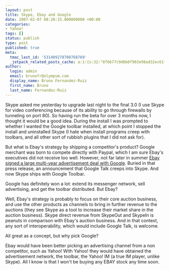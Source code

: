 ```yaml
---
layout: post
title: Skype, Ebay and Google
date: 2007-02-07 08:28:15.000000000 +00:00
categories:
- Yahoo!
tags: []
status: publish
type: post
published: true
meta:
  tmac_last_id: '531409278708768769'
  _jetpack_related_posts_cache: a:1:{s:32:"8f6677c9d6b0f903e98ad32ec61f8deb";a:2:{s:7:"expires";i:1415021350;s:7:"payload";a:3:{i:0;a:1:{s:2:"id";i:621;}i:1;a:1:{s:2:"id";i:38;}i:2;a:1:{s:2:"id";i:121;}}}}
author:
  login: admin
  email: brunofr@olympum.com
  display_name: Bruno Fernandez-Ruiz
  first_name: Bruno
  last_name: Fernandez-Ruiz
---
```


Skype asked me yesterday to upgrade last night to the final 3.0 (I use Skype for video conferencing because of its ability to go through firewalls by tunneling on port 80). So having run the beta for over 3 months now, I thought it would be a good idea.  During the install I was prompted to whether I wanted the Google toolbar installed, at which point I stopped the install and uninstalled Skype (I hate when install programs creep with toolbars, and all other sort of rubbish plugins that I did not ask for).

<p>But what is Ebay's strategy by shipping a competitor's product? Google merchant was born to compete directly with Paypal, which I am sure Ebay's executives did not receive too well. However, not far later in summer <a href="http://www.google.com/intl/en/press/pressrel/ebay.html" title="Google and Ebay press release.">Ebay signed a large multi-year advertisement deal with Google</a>. Buried in that press release, an announcement that Google Talk creeps into Skype. And now Skype ships with Google Toolbar.</p>
<p>Google has definitely won a lot: extend its messenger network, sell advertising, and get the toolbar distributed. But Ebay?</p>
<p>Well, Ebay's strategy is probably to focus on their core auction business, and use the other products as channels to bring in further revenue to the auctions (they see  Skype as a tool to increase their market share in the auction business). Skype direct revenue from SkypeOut and SkypeIn is peanuts in comparison with Ebay's auction business. And in that context, any sort of interoperability, which would include Google Talk, is welcome.</p>
<p>All great as a concept, but why pick Google?</p>
<p>Ebay would have been better picking an advertising channel from a non competitor, such as Yahoo! With Yahoo! they would have obtained the advertisement network, the toolbar, the Yahoo! IM (a true IM player, unlike Skype). All I know is that I won't be buying any EBAY stock any time soon.</p>
